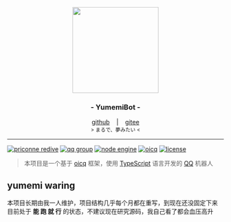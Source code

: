 <div align="center">
    <img src="https://docs.littlemaple.club/public/images/avatar/yumemi.png" width="200"/>
    <h3>
        - YumemiBot -
    </h3>
    <span>
        <a href="https://github.com/dcyuki/yumemi_bot" target="_blank">github</a>
    </span> 
    &nbsp;&nbsp; | &nbsp;&nbsp;
    <span>
        <a href="https://gitee.com/dc_yuki/yumemi_bot" target="_blank">gitee</a>
    </span> <br />
    <small> &gt; まるで、夢みたい &lt; </small> <br />
</div>

*****

[![priconne redive](https://img.shields.io/badge/%E3%83%97%E3%83%AA%E3%83%B3%E3%82%BB%E3%82%B9%E3%82%B3%E3%83%8D%E3%82%AF%E3%83%88-Re%3ADive-F55291?style=flat-square&logo=data:image/png;base64,iVBORw0KGgoAAAANSUhEUgAAACAAAAAgCAMAAABEpIrGAAAABGdBTUEAALGPC%2FxhBQAAACBjSFJNAAB6JgAAgIQAAPoAAACA6AAAdTAAAOpgAAA6mAAAF3CculE8AAABSlBMVEX%2F%2F%2F%2F1UpH1UpH1UpH1UpH1UpH1UpH1UpH1UpH1UpH1UpH1UpH1UpH1UpH1UpH1UpH1UpH1UpH1UpH1UpH1UpH1UpH1UpH1UpH1UpH1UpH1UpH1UpH1UpH1UpH1UpH1UpH1UpH1UpH1UpH1UpH1UpH1UpH1UpH1UpH1UpH1UpH1UpH1UpH1UpH1UpH1UpH1UpH1UpH1UpH1UpH1UpH1UpH1UpH1UpH1UpH1UpH1UpH1UpH1UpH1UpH1UpH1UpH1UpH1UpH1UpH1UpH1UpH1UpH1UpH1UpH1UpH1UpH1UpH1UpH1UpH1UpH1UpH1UpH1UpH1UpH1UpH1UpH1UpH1UpH1UpH1UpH1UpH1UpH1UpH1UpH1UpH1UpH1UpH1UpH1UpH1UpH1UpH1UpH1UpH1UpH1UpH1UpH1UpH1UpH1UpH1UpH1UpH1UpH%2F%2F%2F%2BQAc1iAAAAbHRSTlMAAAtOkbLJzLeYWxYQjev3oyLq%2BnqLtImwT4QF%2BKlKQ44rirqMyAF0KSFGeJKAoUEg8LOivbE1gxMEb1OP1cE9FREGGOPCNxQS5JwcB2x52JedhlItmYLAdSytDDMuZaXLxZaq%2Fj4fcKvZzX%2BVYCqxAAAAAWJLR0QAiAUdSAAAAAd0SU1FB%2BUHAgwRA1G%2Bv8QAAAFESURBVDjLY2CgC2CEAiZmFlY2dg5OLm6YCIoCHl6%2BHCjgFxDEVMAllIMEhEXQFYjmoAExVAXiORhAAlmBZA4WIIVQIC0DE5SVk1eAq1CEK1CCCSmDLFaB8VRhCtSEYULqIAUacCM0oQq04CKsIAXaCFdAFehAuBy6ejL6jIwGhka6xhARE6gCU7i3zMwtLK2sgQwbsJAtVIEdmGcPDjsHRycQ5QwWcoEqcAXz3MAKHN3BlAdYyBOqQAzM8wKKe2s7%2BPiCVPqBhfyhCgIgTgq0DuILZmQMEQq1DoOIhEMVMMP95QoyHh5sObxQBT5wkQiQgkg4NwQW1IEwkSiUgPKHx0U0XE9gTKwunOOGiO44bNHthZxg4jHlE1CTXCC6fKITWqKNQJVPwkz2GskpiPBIxZIvGBnT0jNUMzOzJLIV0TIOjQEAe%2FGzgoDvmDIAAAAldEVYdGRhdGU6Y3JlYXRlADIwMjEtMDctMDJUMTI6MTc6MDMrMDM6MDArdontAAAAJXRFWHRkYXRlOm1vZGlmeQAyMDIxLTA3LTAyVDEyOjE3OjAzKzAzOjAwWisxUQAAAABJRU5ErkJggg%3D%3D)](https://priconne-redive.jp/)
[![qq group](https://img.shields.io/badge/qq-1030982964-000000?style=flat-square&logo=TencentQQ&logoColor=000000)](https://jq.qq.com/?_wv=1027&k=3hcWCnhq)
[![node engine](https://img.shields.io/badge/node-%3E%3D12.16-339933?style=flat-square&logo=Node.js)](https://nodejs.org)
[![oicq](https://img.shields.io/badge/oicq-%3E%3D1.17.3-F7DF1E?style=flat-square&logo=JavaScript)](https://github.com/takayama-lily/oicq)
[![license](https://img.shields.io/badge/license-GPL--3.0-0093DD?style=flat-square&logo=GNUPrivacyGuard)](https://spdx.org/licenses/GPL-3.0-or-later)

> 本项目是一个基于 [oicq](https://github.com/takayama-lily/oicq) 框架，使用 [TypeScript](https://www.typescriptlang.org/) 语言开发的 [QQ](https://im.qq.com/) 机器人

## yumemi waring
本项目长期由我一人维护，项目结构几乎每个月都在重写，到现在还没固定下来  
目前处于 **能 跑 就 行** 的状态，不建议现在研究源码，我自己看了都会血压高升